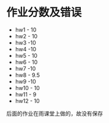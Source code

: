 # 作业分数及错误

- hw1 - 10
- hw2 - 10
- hw3 -10
- hw4 -10
- hw5 - 10
- hw6 - 10
- hw7 -10
- hw8 - 9.5
- hw9 -10
- hw10 - 10
- hw11 - 9
- hw12 - 10

后面的作业在雨课堂上做的，故没有保存
